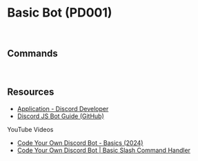 # Basic Bot (PD001)

<BR>

## Commands

<BR>

## Resources

-   [Application - Discord Developer](https://discord.com/developers/applications/1221441316026585088/bot)
-   [Discord JS Bot Guide (GitHub)](https://github.com/AnIdiotsGuide/discordjs-bot-guide/blob/master/first-bot/your-first-bot.md)

YouTube Videos

-   [Code Your Own Discord Bot - Basics (2024)](https://www.youtube.com/watch?v=Q0JlD7gCZRs)
-   [Code Your Own Discord Bot | Basic Slash Command Handler](https://www.youtube.com/watch?v=dApRecz4BDc)
